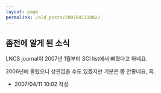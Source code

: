 ```yaml
---
layout: page
permalink: /old_posts/200704111002/
---
```


## 좀전에 알게 된 소식

LNCS journal이 2007년 1월부터 SCI list에서 빠졌다고 하네요.

2006년에 올렸으니 상관없을 수도 있겠지만 기분은 쫌 안좋네요, 흑.






- 2007/04/11 10:02 작성